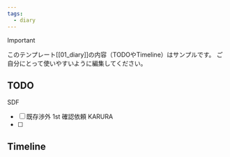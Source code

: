 ```yaml
---
tags:
  - diary
---
```

> [!IMPORTANT]
> このテンプレート[[01_diary]]の内容（TODOやTimeline）はサンプルです。
> ご自分にとって使いやすいように編集してください。

## TODO
SDF
- [ ] 既存渉外 1st 確認依頼
KARURA
- [ ] 
## Timeline
